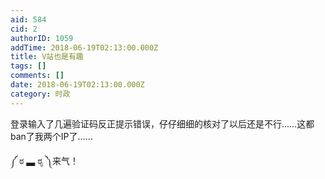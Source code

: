 ```yaml
---
aid: 584
cid: 2
authorID: 1059
addTime: 2018-06-19T02:13:00.000Z
title: V站也是有趣
tags: []
comments: []
date: 2018-06-19T02:13:00.000Z
category: 时政
---
```


登录输入了几遍验证码反正提示错误，仔仔细细的核对了以后还是不行……这都ban了我两个IP了……

༼ ಠ ▃ ಠೃ ༽来气！
